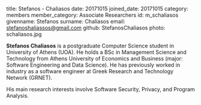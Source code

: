 title: Stefanos - Chaliasos
date: 20171015
joined_date: 20171015
category: members
member_category: Associate Researchers
id: m_schaliasos
givenname: Stefanos
surname: Chaliasos
email: stefanoshaliassos@gmail.com
github: StefanosChaliasos
photo: schaliasos.jpg

**Stefanos Chaliasos** is a postgraduate Computer Science student in University of Athens (UOA). He holds a BSc in Management Science and Technology from Athens University of Economics and Business (major: Software Engineering and Data Science). He has previously worked in industry as a software engineer at Greek Research and Technology Network (GRNET).

His main research interests involve Software Security, Privacy, and Program Analysis.
